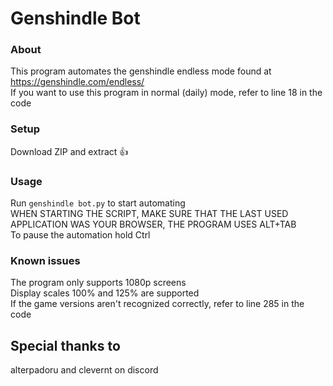 # Genshindle Bot
### About
This program automates the genshindle endless mode found at https://genshindle.com/endless/ \
If you want to use this program in normal (daily) mode, refer to line 18 in the code

### Setup
Download ZIP and extract 👍

### Usage
Run `genshindle bot.py` to start automating \
WHEN STARTING THE SCRIPT, MAKE SURE THAT THE LAST USED APPLICATION WAS YOUR BROWSER, THE PROGRAM USES ALT+TAB \
To pause the automation hold Ctrl

### Known issues
The program only supports 1080p screens \
Display scales 100% and 125% are supported \
If the game versions aren't recognized correctly, refer to line 285 in the code

## Special thanks to
alterpadoru and clevernt on discord
